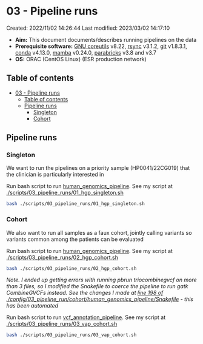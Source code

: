 # 03 - Pipeline runs

Created: 2022/11/02 14:26:44
Last modified: 2023/03/02 14:17:10

- **Aim:** This document documents/describes running pipelines on the data
- **Prerequisite software:** [GNU coreutils](https://www.gnu.org/software/coreutils/) v8.22, [rsync](https://linux.die.net/man/1/rsync) v3.1.2, [git](https://git-scm.com/) v1.8.3.1, [conda](https://docs.conda.io/projects/conda/en/latest/index.html) v4.13.0, [mamba](https://mamba.readthedocs.io/en/latest/) v0.24.0, [parabricks](https://docs.nvidia.com/clara/parabricks/3.8.0/index.html) v3.8 and v3.7
- **OS:** ORAC (CentOS Linux) (ESR production network)

## Table of contents

- [03 - Pipeline runs](#03---pipeline-runs)
  - [Table of contents](#table-of-contents)
  - [Pipeline runs](#pipeline-runs)
    - [Singleton](#singleton)
    - [Cohort](#cohort)

## Pipeline runs

### Singleton

We want to run the pipelines on a priority sample (HP0041/22CG019) that the clinician is particularly interested in

Run bash script to run [human_genomics_pipeline](https://github.com/ESR-NZ/human_genomics_pipeline). See my script at [./scripts/03_pipeline_runs/01_hgp_singleton.sh](https://github.com/leahkemp/hyperparathyroid_analysis_20221102/blob/main/scripts/03_pipeline_runs/01_hgp_singleton.sh)

```bash
bash ./scripts/03_pipeline_runs/01_hgp_singleton.sh
```

### Cohort

We also want to run all samples as a faux cohort, jointly calling variants so variants common among the patients can be evaluated

Run bash script to run [human_genomics_pipeline](https://github.com/ESR-NZ/human_genomics_pipeline). See my script at [./scripts/03_pipeline_runs/02_hgp_cohort.sh](https://github.com/leahkemp/hyperparathyroid_analysis_20221102/blob/main/scripts/03_pipeline_runs/02_hgp_cohort.sh)

```bash
bash ./scripts/03_pipeline_runs/02_hgp_cohort.sh
```

*Note. I ended up getting errors with running pbrun triocombinegvcf on more than 3 files, so I modified the Snakefile to coerce the pipeline to run gatk CombineGVCFs instead. See the changes I made at [line 198 of ./config/03_pipeline_run/cohort/human_genomics_pipeline/Snakefile](https://github.com/leahkemp/hyperparathyroid_analysis_20221102/blob/main/config/03_pipeline_run/cohort/human_genomics_pipeline/Snakefile#L198) - this has been automated*

Run bash script to run [vcf_annotation_pipeline](https://github.com/ESR-NZ/vcf_annotation_pipeline). See my script at [./scripts/03_pipeline_runs/03_vap_cohort.sh](https://github.com/leahkemp/hyperparathyroid_analysis_20221102/blob/main/scripts/03_pipeline_runs/03_vap_cohort.sh)

```bash
bash ./scripts/03_pipeline_runs/03_vap_cohort.sh
```
